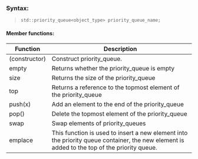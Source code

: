 ### Syntax:
> `std::priority_queue<object_type> priority_queue_name;`

#### Member functions:
Function      | Description
------------- | -------------
(constructor) | Construct priority_queue.
empty |  Returns whether the priority_queue is empty
size  | Returns the size of the priority_queue
top | Returns a reference to the topmost element of the priority_queue
push(x) | Add an element to the end of the priority_queue
pop() | Delete the topmost element of the priority_queue
swap | Swap elements of priority_queues
emplace | This function is used to insert a new element into the priority queue container, the new element is added to the top of the priority queue.
